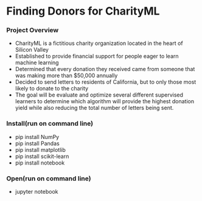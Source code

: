 # Finding Donors for CharityML

### Project Overview
* CharityML is a fictitious charity organization located in the heart of Silicon Valley
* Established to provide financial support for people eager to learn machine learning
* Determined that every donation they received came from someone that was making more than $50,000 annually
* Decided to send letters to residents of California, but to only those most likely to donate to the charity
* The goal will be evaluate and optimize several different supervised learners to determine which algorithm will provide the highest donation yield while also reducing the total number of letters being sent.

### Install(run on command line)

- pip install NumPy
- pip install Pandas
- pip install matplotlib
- pip install scikit-learn
- pip install notebook

### Open(run on command line)
* jupyter notebook

